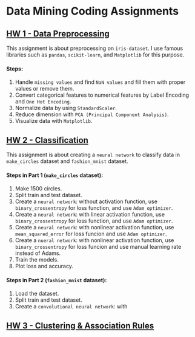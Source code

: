 # Data Mining Coding Assignments

## [HW 1 - Data Preprocessing](https://github.com/arminZolfaghari/Data-Mining-Assignments/tree/main/HW%201%20-%20Data%20Preprocessing)
This assignment is about preprocessing on ```iris-dataset```. I use famous libraries such as ```pandas```, ```scikit-learn```, and ```Matplotlib``` for this purpose.
#### Steps:
1. Handle ```missing values``` and find ```NaN values``` and fill them with proper values or remove them.
2. Convert categorical features to numerical features by Label Encoding and ```One Hot Encoding```.
3. Normalize data by using ```StandardScaler```.
4. Reduce dimension with ```PCA (Principal Component Analysis)```.
5. Visualize data with ```Matplotlib```.

   
## [HW 2 - Classification](https://github.com/arminZolfaghari/Data-Mining-Assignments/tree/main/HW%202%20-%20Classification)
This assignment is about creating a ```neural network``` to classify data in ```make_circles``` dataset and ```fashion_mnist``` dataset.
#### Steps in Part 1 (```make_circles``` dataset):
1. Make 1500 circles.
2. Split train and test dataset.
3. Create a ```neural network```: without activation function, use ```binary_crossentropy``` for loss function, and use ```Adam optimizer```.
4. Create a ```neural network```: with linear activation function, use ```binary_crossentropy``` for loss function, and use ```Adam optimizer```.
5. Create a ```neural network```: with nonlinear activation function, use ```mean_squared_error``` for loss funcion and use ```Adam optimizer```.
6. Create a ```nueral network```:  with nonlinear activation function, use ```binary_crossentropy``` for loss funcion and use manual learning rate instead of Adams.
7. Train the models.
8. Plot loss and accuracy.

#### Steps in Part 2 (```fashion_mnist``` dataset):
1. Load the dataset.
2. Split train and test dataset.
3. Create a ```convolutional neural network```: with 

## [HW 3 - Clustering & Association Rules](https://github.com/arminZolfaghari/Data-Mining-Assignments/tree/main/HW%203%20-%20Clustering%20%26%20Association%20Rules)
